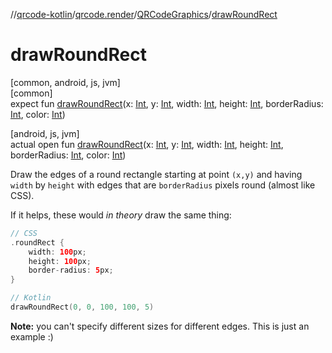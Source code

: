 //[qrcode-kotlin](../../../index.md)/[qrcode.render](../index.md)/[QRCodeGraphics](index.md)/[drawRoundRect](draw-round-rect.md)

# drawRoundRect

[common, android, js, jvm]\
[common]\
expect fun [drawRoundRect](draw-round-rect.md)(x: [Int](https://kotlinlang.org/api/latest/jvm/stdlib/kotlin/-int/index.html), y: [Int](https://kotlinlang.org/api/latest/jvm/stdlib/kotlin/-int/index.html), width: [Int](https://kotlinlang.org/api/latest/jvm/stdlib/kotlin/-int/index.html), height: [Int](https://kotlinlang.org/api/latest/jvm/stdlib/kotlin/-int/index.html), borderRadius: [Int](https://kotlinlang.org/api/latest/jvm/stdlib/kotlin/-int/index.html), color: [Int](https://kotlinlang.org/api/latest/jvm/stdlib/kotlin/-int/index.html))

[android, js, jvm]\
actual open fun [drawRoundRect](draw-round-rect.md)(x: [Int](https://kotlinlang.org/api/latest/jvm/stdlib/kotlin/-int/index.html), y: [Int](https://kotlinlang.org/api/latest/jvm/stdlib/kotlin/-int/index.html), width: [Int](https://kotlinlang.org/api/latest/jvm/stdlib/kotlin/-int/index.html), height: [Int](https://kotlinlang.org/api/latest/jvm/stdlib/kotlin/-int/index.html), borderRadius: [Int](https://kotlinlang.org/api/latest/jvm/stdlib/kotlin/-int/index.html), color: [Int](https://kotlinlang.org/api/latest/jvm/stdlib/kotlin/-int/index.html))

Draw the edges of a round rectangle starting at point `(x,y)` and having `width` by `height` with edges that are `borderRadius` pixels round (almost like CSS).

If it helps, these would *in theory* draw the same thing:

```kotlin
// CSS
.roundRect {
    width: 100px;
    height: 100px;
    border-radius: 5px;
}

// Kotlin
drawRoundRect(0, 0, 100, 100, 5)
```

**Note:** you can't specify different sizes for different edges. This is just an example :)

